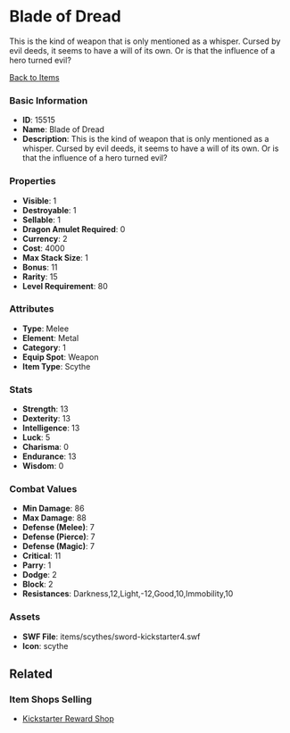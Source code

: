 # Blade of Dread

This is the kind of weapon that is only mentioned as a whisper. Cursed by evil deeds, it seems to have a will of its own. Or is that the influence of a hero turned evil?

[Back to Items](../items.md)

### Basic Information

- **ID**: 15515
- **Name**: Blade of Dread
- **Description**: This is the kind of weapon that is only mentioned as a whisper. Cursed by evil deeds, it seems to have a will of its own. Or is that the influence of a hero turned evil?

### Properties

- **Visible**: 1
- **Destroyable**: 1
- **Sellable**: 1
- **Dragon Amulet Required**: 0
- **Currency**: 2
- **Cost**: 4000
- **Max Stack Size**: 1
- **Bonus**: 11
- **Rarity**: 15
- **Level Requirement**: 80

### Attributes

- **Type**: Melee
- **Element**: Metal
- **Category**: 1
- **Equip Spot**: Weapon
- **Item Type**: Scythe

### Stats

- **Strength**: 13
- **Dexterity**: 13
- **Intelligence**: 13
- **Luck**: 5
- **Charisma**: 0
- **Endurance**: 13
- **Wisdom**: 0

### Combat Values

- **Min Damage**: 86
- **Max Damage**: 88
- **Defense (Melee)**: 7
- **Defense (Pierce)**: 7
- **Defense (Magic)**: 7
- **Critical**: 11
- **Parry**: 1
- **Dodge**: 2
- **Block**: 2
- **Resistances**: Darkness,12,Light,-12,Good,10,Immobility,10

### Assets

- **SWF File**: items/scythes/sword-kickstarter4.swf
- **Icon**: scythe

## Related

### Item Shops Selling

- [Kickstarter Reward Shop](../item-shops/490-kickstarter-reward-shop.md)

